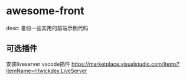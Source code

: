 # awesome-front

desc: 备份一些实用的前端示例代码

## 可选插件

安装liveserver vscode插件
https://marketplace.visualstudio.com/items?itemName=ritwickdey.LiveServer
